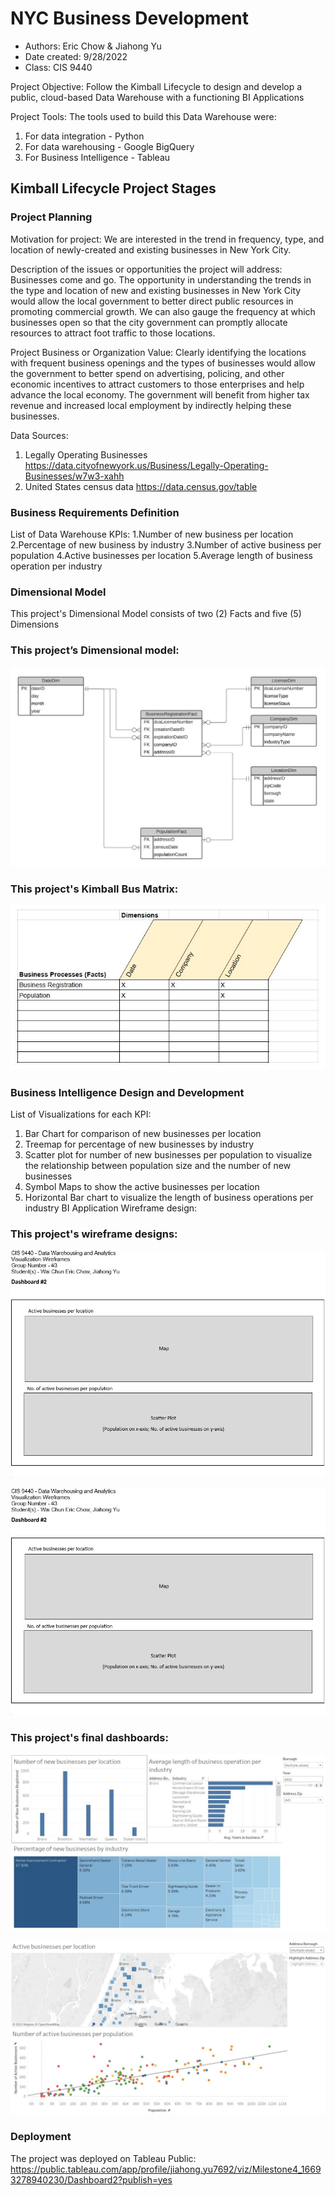# NYC Business Development
- Authors: Eric Chow & Jiahong Yu
- Date created: 9/28/2022
- Class: CIS 9440
 
Project Objective: Follow the Kimball Lifecycle to design and develop a public, cloud-based Data Warehouse with a functioning BI Applications
 
Project Tools:
The tools used to build this Data Warehouse were: 
1. For data integration - Python
2. For data warehousing - Google BigQuery
3. For Business Intelligence - Tableau
 
## Kimball Lifecycle Project Stages


### Project Planning
 
Motivation for project:
We are interested in the trend in frequency, type, and location of newly-created and existing businesses in New York City.


Description of the issues or opportunities the project will address:
Businesses come and go. The opportunity in understanding the trends in the type and location of new and existing businesses in New York City would allow the local government to better direct public resources in promoting commercial growth.
We can also gauge the frequency at which businesses open so that the city government can promptly allocate resources to attract foot traffic to those locations.


Project Business or Organization Value:
Clearly identifying the locations with frequent business openings and the types of businesses would allow the government to better spend on advertising, policing, and other economic incentives to attract customers to those enterprises and help advance the local economy.
The government will benefit from higher tax revenue and increased local employment by indirectly helping these businesses.


Data Sources:
1. Legally Operating Businesses
https://data.cityofnewyork.us/Business/Legally-Operating-Businesses/w7w3-xahh
2. United States census data
https://data.census.gov/table
 
### Business Requirements Definition


List of Data Warehouse KPIs:
1.Number of new business per location
2.Percentage of new business by industry
3.Number of active business per population
4.Active businesses per location
5.Average length of business operation per industry


### Dimensional Model


This project's Dimensional Model consists of two (2) Facts and five (5) Dimensions
 
### This project’s Dimensional model:

![Alt text](https://github.com/wchow4/nyc_business_dev_data_warehouse/blob/main/CIS%209440%20-%20Milestone%202%20-%20Dimensional%20Model_20221013%20v3.0.JPG)


### This project's Kimball Bus Matrix:

![Alt text](https://github.com/wchow4/nyc_business_dev_data_warehouse/blob/main/CIS%209440%20-%20Kimball%20BUS%20Matrix%20Template%20-%20Chow%26Yu_20221013%20v2.0.JPG)


### Business Intelligence Design and Development


List of Visualizations for each KPI:
1. Bar Chart for comparison of new businesses per location
2. Treemap for percentage of new businesses by industry
3. Scatter plot for number of new businesses per population to visualize the relationship between population size and the number of new businesses
4. Symbol Maps to show the active businesses per location
5. Horizontal Bar chart to visualize the length of business operations per industry
BI Application Wireframe design:


### This project's wireframe designs:

![Alt text](https://github.com/wchow4/nyc_business_dev_data_warehouse/blob/main/CIS9440_Fall22_Wireframe_Dashboard_2.JPG)


![Alt text](https://github.com/wchow4/nyc_business_dev_data_warehouse/blob/main/CIS9440_Fall22_Wireframe_Dashboard_2.JPG)
 

### This project's final dashboards:

![Alt text](https://github.com/wchow4/nyc_business_dev_data_warehouse/blob/main/CIS9440_Fall22_Dashboard_1_Screenshot.JPG)

![Alt text](https://github.com/wchow4/nyc_business_dev_data_warehouse/blob/main/CIS9440_Fall22_Dashboard_2_Screenshot.JPG)


### Deployment
 
The project was deployed on Tableau Public: 
https://public.tableau.com/app/profile/jiahong.yu7692/viz/Milestone4_16693278940230/Dashboard2?publish=yes
